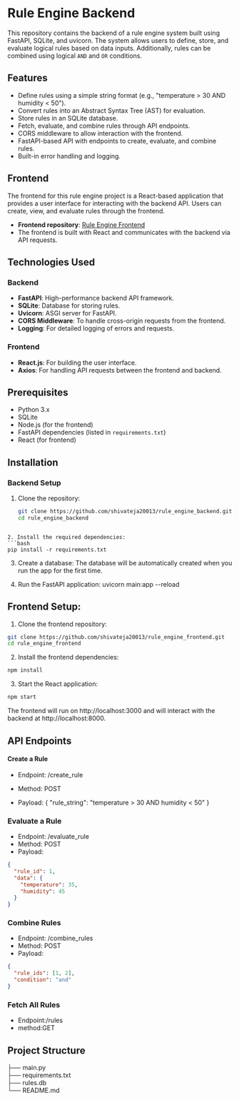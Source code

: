 # Rule Engine Backend

This repository contains the backend of a rule engine system built using FastAPI, SQLite, and uvicorn. The system allows users to define, store, and evaluate logical rules based on data inputs. Additionally, rules can be combined using logical `AND` and `OR` conditions.

## Features

- Define rules using a simple string format (e.g., "temperature > 30 AND humidity < 50").
- Convert rules into an Abstract Syntax Tree (AST) for evaluation.
- Store rules in an SQLite database.
- Fetch, evaluate, and combine rules through API endpoints.
- CORS middleware to allow interaction with the frontend.
- FastAPI-based API with endpoints to create, evaluate, and combine rules.
- Built-in error handling and logging.

## Frontend

The frontend for this rule engine project is a React-based application that provides a user interface for interacting with the backend API. Users can create, view, and evaluate rules through the frontend.

- **Frontend repository**: [Rule Engine Frontend](https://github.com/shivateja20013/rule_engine_frontend)
- The frontend is built with React and communicates with the backend via API requests.

## Technologies Used

### Backend
- **FastAPI**: High-performance backend API framework.
- **SQLite**: Database for storing rules.
- **Uvicorn**: ASGI server for FastAPI.
- **CORS Middleware**: To handle cross-origin requests from the frontend.
- **Logging**: For detailed logging of errors and requests.

### Frontend
- **React.js**: For building the user interface.
- **Axios**: For handling API requests between the frontend and backend.

## Prerequisites

- Python 3.x
- SQLite
- Node.js (for the frontend)
- FastAPI dependencies (listed in `requirements.txt`)
- React (for frontend)

## Installation

### Backend Setup

1. Clone the repository:
   ```bash
   git clone https://github.com/shivateja20013/rule_engine_backend.git
   cd rule_engine_backend
```

2. Install the required dependencies:
```bash
pip install -r requirements.txt
```

3. Create a database: The database will be automatically created when you run the app for the first time.

4. Run the FastAPI application:
uvicorn main:app --reload

## Frontend Setup:
1. Clone the frontend repository:
```bash
git clone https://github.com/shivateja20013/rule_engine_frontend.git
cd rule_engine_frontend 
```

2. Install the frontend dependencies: 
```bash 
npm install 
```

3. Start the React application:
```bash
npm start
```

The frontend will run on http://localhost:3000 and will interact with the backend at http://localhost:8000.

## API Endpoints
#### Create a Rule
+ Endpoint: /create_rule
+ Method: POST

+ Payload:
{
  "rule_string": "temperature > 30 AND humidity < 50"
}

### Evaluate a Rule
+ Endpoint: /evaluate_rule
+ Method: POST
+ Payload:
```json
{
  "rule_id": 1,
  "data": {
    "temperature": 35,
    "humidity": 45
  }
}
```

### Combine Rules
+ Endpoint: /combine_rules
+ Method: POST
+ Payload:
```json
{
  "rule_ids": [1, 2],
  "condition": "and"
}
```

### Fetch All Rules
+ Endpoint:/rules
+ method:GET

## Project Structure
├── main.py            
├── requirements.txt   
├── rules.db             
└── README.md            

